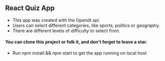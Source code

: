 ## React Quiz App

- This app was created with the Opendt api.
- Users can select different categories, like sports, politics or geography.
- There are different levels of difficulty to select from.

#### You can clone this project or folk it, and don't forget to leave a star.

- Run npm install && npm start to get the app running on local host

